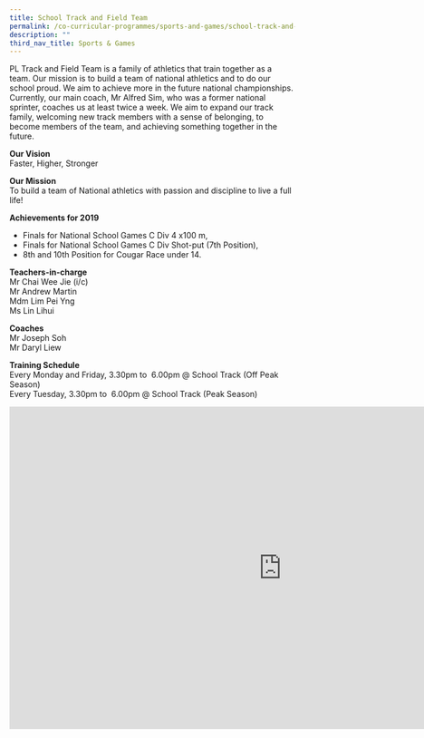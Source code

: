 ```yaml
---
title: School Track and Field Team
permalink: /co-curricular-programmes/sports-and-games/school-track-and-field-team/
description: ""
third_nav_title: Sports & Games
---
```

PL Track and Field Team is a family of athletics that train together as a team. Our mission is to build a team of national athletics and to do our school proud. We aim to achieve more in the future national championships. Currently, our main coach, Mr Alfred Sim, who was a former national sprinter, coaches us at least twice a week. We aim to expand our track family, welcoming new track members with a sense of belonging, to become members of the team, and achieving something together in the future.  

  

**Our Vision**  <br>
Faster, Higher, Stronger  
  
**Our Mission**  <br>
To build a team of National athletics with passion and discipline to live a full life!  
  
**Achievements for 2019**  

*   Finals for National School Games C Div 4 x100 m,
*   Finals for National School Games C Div Shot-put (7th Position),
*   8th and 10th Position for Cougar Race under 14.  
    

  
**Teachers-in-charge**  <br>
Mr Chai Wee Jie (i/c)  <br>
Mr Andrew Martin  <br>
Mdm Lim Pei Yng  <br>
Ms Lin Lihui  
  
**Coaches**  <br>
Mr Joseph Soh  <br>
Mr Daryl Liew  

**Training Schedule**  <br>
Every Monday and Friday, 3.30pm to&nbsp; 6.00pm @ School Track (Off Peak Season)  <br>
Every Tuesday, 3.30pm to&nbsp; 6.00pm @ School Track (Peak Season)

<iframe allowfullscreen="true" height="569" width="960" frameborder="0" src="https://docs.google.com/presentation/d/e/2PACX-1vSJX4l9NneerDhea6Wd7gsQi9_RG29J9jyO-0e2ieucWOjAR6Vg-DVGXUWPh9PmTNPQNt5Cxlu6C1rS/embed?start=true&amp;loop=true&amp;delayms=3000"></iframe>